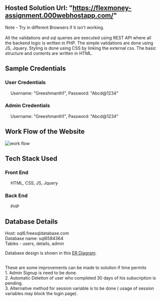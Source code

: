 ## Hosted Solution Url: "https://flexmoney-assignment.000webhostapp.com/"
Note - Try in different Browsers if it isn't working.<br>
<br>
All the validations and sql queries are executed using REST API where all the backend logic is written in PHP. The simple validations are done using JS, Jquery. Styling is done using CSS by linking the external css. The basic structure and contents are written in HTML.
## Sample Credentials
###  User Credentials
&emsp; Username: "Greeshmanth1", Password: "Abcd@1234"
  
###  Admin Credentials
&emsp; Username: "Greeshmanth1", Password: "Abcd@1234" 
  

 
## Work Flow of the Website
![work flow](https://user-images.githubusercontent.com/79304704/207672014-a5e3984e-dd36-4672-9c64-669ff6146d5a.png)

## Tech Stack Used
 ### Front End 
&emsp; HTML, CSS, JS, Jquery
 ### Back End
&emsp; PHP <br>


## Database Details
Host: sql6.freesqldatabase.com <br>
Database name: sql6584364 <br>
Tables - users, details, admin <br>

Database design is shown in this [ER Diagram](https://github.com/Greeshmanth1/yoga-flexmoney/blob/main/er%20diagram.png).

<br>
These are some improvements can be made to solution if time permits<br>
1. Admin Signup is need to be done.<br>
2. Automatic Deletion of user who completed 30 days of his subscription is pending.<br>
3. Alternative method for session variable is to be done ( usage of session variables may block the login page).<br>
